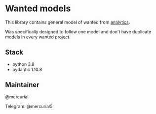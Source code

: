 # Wanted models

This library contains general model of wanted from <a href="https://gitlab.argus360.kz/argus/analytics/-/issues/508">
analytics</a>.

Was specifically designed to follow one model and don't have duplicate models in every wanted project.

## Stack
- python 3.8
- pydantic 1.10.8

## Maintainer

@mercurial

Telegram: @mercurial5